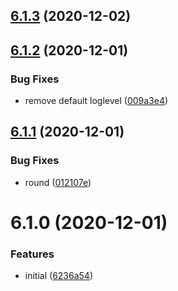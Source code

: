 ## [6.1.3](https://github.com/softwaregroup-bg/ut-loadtest/compare/v6.1.2...v6.1.3) (2020-12-02)



## [6.1.2](https://github.com/softwaregroup-bg/ut-loadtest/compare/v6.1.1...v6.1.2) (2020-12-01)


### Bug Fixes

* remove default loglevel ([009a3e4](https://github.com/softwaregroup-bg/ut-loadtest/commit/009a3e49a365a410419ebf5de4864db641008d43))



## [6.1.1](https://github.com/softwaregroup-bg/ut-loadtest/compare/v6.1.0...v6.1.1) (2020-12-01)


### Bug Fixes

* round ([012107e](https://github.com/softwaregroup-bg/ut-loadtest/commit/012107e744590c251f4242f621b58701718c9a4f))



# 6.1.0 (2020-12-01)


### Features

* initial ([6236a54](https://github.com/softwaregroup-bg/ut-loadtest/commit/6236a54c9a560f263349aa00a6e22679c0a4f096))



